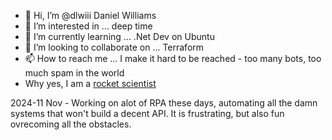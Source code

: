 - 👋 Hi, I’m @dlwiii  Daniel Williams 
- 👀 I’m interested in ... deep time
- 🌱 I’m currently learning ... .Net Dev on Ubuntu
- 💞️ I’m looking to collaborate on ... Terraform
- 📫 How to reach me ... I make it hard to be reached - too many bots, too much spam in the world
- Why yes, I am a [rocket scientist](https://thesis.library.caltech.edu/4192/)

2024-11 Nov - Working on alot of RPA these days, automating all the damn systems that won't build a decent API.  It is frustrating, but also fun ovrecoming all the obstacles.

<!---
dlwiii/dlwiii is a ✨ special ✨ repository because its `README.md` (this file) appears on your GitHub profile.
You can click the Preview link to take a look at your changes.
--->
